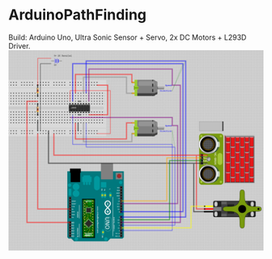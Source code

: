 # ArduinoPathFinding
Build: Arduino Uno, Ultra Sonic Sensor + Servo, 2x DC Motors + L293D Driver. 
![BreadBoard Layout](/PathFinderLayout.png)
